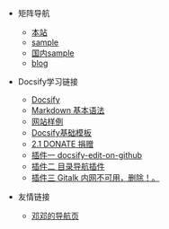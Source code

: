 <!-- _navbar.md -->

* 矩阵导航
  * [本站](https://boxtrade.github.io)
  * [sample](https://boxtrade.github.io/docsify_sample/#/)
  * [国内sample](https://boxtrade.gitee.io/docsify_sample/#/)
  * [blog](knowledge/blog/moodDiary.md)
* Docsify学习链接
  * [Docsify](https://docsify.js.org/#/zh-cn/)
  * [Markdown 基本语法](https://markdown.com.cn/basic-syntax/)
  * [网站样例](https://github.com/docsifyjs/awesome-docsify#showcase)
  * [Docsify基础模板](https://github.com/boxtrade/docsify_sample)
  * [2.1 DONATE 捐赠](donate/README.md)
  * [插件一  docsify-edit-on-github ](https://chengit1763113879qq.github.io/docsify-edit-on-github/#/?id=docsify-edit-on-github)
  * [插件二  目录导航插件 ](https://github.com/imyelo/docsify-pagination/blob/master/readme.md)
  * [插件三  Gitalk 内网不可用，删除！。 ](https://docsify.js.org/#/zh-cn/plugins?id=gitalk)

* 友情链接
  * [邓邓的导航页](https://nav.xhhdd.cc/)


